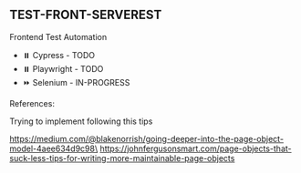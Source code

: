 ## TEST-FRONT-SERVEREST


Frontend Test Automation

- :pause_button:  Cypress - TODO
- :pause_button: Playwright - TODO
- :fast_forward: Selenium - IN-PROGRESS

References:

Trying to implement following this tips

https://medium.com/@blakenorrish/going-deeper-into-the-page-object-model-4aee634d9c98\
https://johnfergusonsmart.com/page-objects-that-suck-less-tips-for-writing-more-maintainable-page-objects
